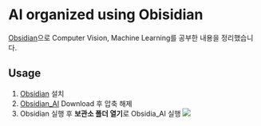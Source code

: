 # AI organized using Obisidian 

[Obsidian](https://obsidian.md/)으로 Computer Vision, Machine Learning를 공부한 내용을 정리했습니다.

## Usage
1. [Obsidian](https://obsidian.md/) 설치
2. [Obsidian_AI](https://github.com/OH-JUHYONG/Obsidian_AI) Download 후 압축 해제 
3. Obsidian 실행 후 **보관소 폴더 열기**로  Obsidia_AI 실행
![](Pasted%20image%2020231120211741.png)





